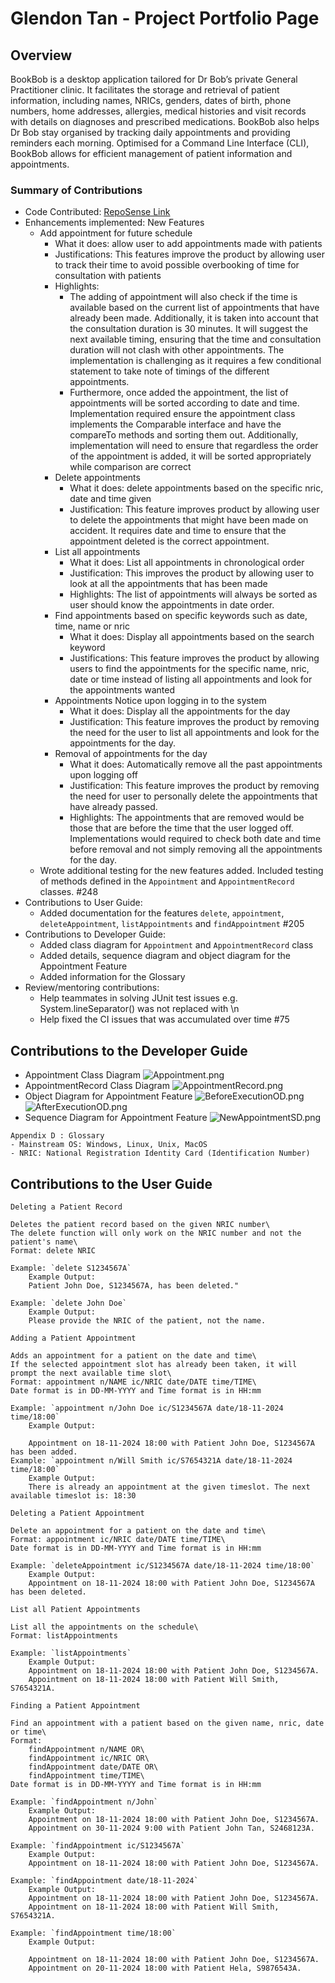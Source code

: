 # Glendon Tan - Project Portfolio Page

## Overview
BookBob is a desktop application tailored for Dr Bob’s private General Practitioner clinic. It facilitates the storage 
and retrieval of patient information, including names, NRICs, genders, dates of birth, phone numbers, home addresses, 
allergies, medical histories and visit records with details on diagnoses and prescribed medications. BookBob also helps 
Dr Bob stay organised by tracking daily appointments and providing reminders each morning. Optimised for a Command Line 
Interface (CLI), BookBob allows for efficient management of patient information and appointments.

### Summary of Contributions
- Code Contributed: [RepoSense Link](https://nus-cs2113-ay2425s1.github.io/tp-dashboard/?search=g13nd0n)
- Enhancements implemented:
  New Features
  - Add appointment for future schedule
      - What it does: allow user to add appointments made with patients
      - Justifications: This features improve the product by allowing user to track their time to avoid possible 
        overbooking of time for consultation with patients
      - Highlights: 
        - The adding of appointment will also check if the time is available based on the current list of 
          appointments that have already been made. Additionally, it is taken into account that the consultation duration is 
          30 minutes. It will suggest the next available timing, ensuring that the time and consultation duration will not 
          clash with other appointments. The implementation is challenging as it requires a few conditional statement to
          take note of timings of the different appointments.
        - Furthermore, once added the appointment, the list of appointments will be sorted according to date and time. 
          Implementation required ensure the appointment class implements the Comparable interface and have the compareTo
          methods and sorting them out. Additionally, implementation will need to ensure that regardless the order of the 
          appointment is added, it will be sorted appropriately
          while comparison are correct
    - Delete appointments
      - What it does: delete appointments based on the specific nric, date and time given
      - Justification: This feature improves product by allowing user to delete the appointments that might have been 
        made on accident. It requires date and time to ensure that the appointment deleted is the correct appointment.
    - List all appointments
      - What it does: List all appointments in chronological order
      - Justification: This improves the product by allowing user to look at all the appointments that has been made
      - Highlights: The list of appointments will always be sorted as user should know the appointments in date order.
    - Find appointments based on specific keywords such as date, time, name or nric
      - What it does: Display all appointments based on the search keyword
      - Justifications: This feature improves the product by allowing users to find the appointments for the specific
        name, nric, date or time instead of listing all appointments and look for the appointments wanted
    - Appointments Notice upon logging in to the system
      - What it does: Display all the appointments for the day
      - Justification: This feature improves the product by removing the need for the user to list all appointments and 
        look for the appointments for the day.
    - Removal of appointments for the day
      - What it does: Automatically remove all the past appointments upon logging off
      - Justification: This feature improves the product by removing the need for user to personally delete the 
        appointments that have already passed.
      - Highlights: The appointments that are removed would be those that are before the time that the user logged off.
        Implementations would required to check both date and time before removal and not simply removing all the 
        appointments for the day.
  - Wrote additional testing for the new features added. Included testing of methods defined in the `Appointment` and 
  `AppointmentRecord` classes. #248
- Contributions to User Guide:
  - Added documentation for the features `delete`, `appointment`, `deleteAppointment`, `listAppointments` and 
  `findAppointment` #205
- Contributions to Developer Guide:
  - Added class diagram for `Appointment` and `AppointmentRecord` class
  - Added details, sequence diagram and object diagram for the Appointment Feature
  - Added information for the Glossary 
- Review/mentoring contributions:
  - Help teammates in solving JUnit test issues e.g. System.lineSeparator() was not replaced with \n
  - Help fixed the CI issues that was accumulated over time #75

## Contributions to the Developer Guide
- Appointment Class Diagram
![Appointment.png](..%2FAppointment.png)
- AppointmentRecord Class Diagram
![AppointmentRecord.png](..%2FAppointmentRecord.png)
- Object Diagram for Appointment Feature
![BeforeExecutionOD.png](..%2FBeforeExecutionOD.png)
![AfterExecutionOD.png](..%2FAfterExecutionOD.png)
- Sequence Diagram for Appointment Feature
![NewAppointmentSD.png](..%2FNewAppointmentSD.png)

```
Appendix D : Glossary
- Mainstream OS: Windows, Linux, Unix, MacOS
- NRIC: National Registration Identity Card (Identification Number)
```

## Contributions to the User Guide
```
Deleting a Patient Record

Deletes the patient record based on the given NRIC number\
The delete function will only work on the NRIC number and not the patient's name\
Format: delete NRIC

Example: `delete S1234567A`
    Example Output:
    Patient John Doe, S1234567A, has been deleted."

Example: `delete John Doe`
    Example Output:
    Please provide the NRIC of the patient, not the name.

```
```
Adding a Patient Appointment

Adds an appointment for a patient on the date and time\
If the selected appointment slot has already been taken, it will prompt the next available time slot\
Format: appointment n/NAME ic/NRIC date/DATE time/TIME\
Date format is in DD-MM-YYYY and Time format is in HH:mm

Example: `appointment n/John Doe ic/S1234567A date/18-11-2024 time/18:00`
    Example Output:

    Appointment on 18-11-2024 18:00 with Patient John Doe, S1234567A has been added.
Example: `appointment n/Will Smith ic/S7654321A date/18-11-2024 time/18:00`
    Example Output:
    There is already an appointment at the given timeslot. The next available timeslot is: 18:30
```
```
Deleting a Patient Appointment

Delete an appointment for a patient on the date and time\
Format: appointment ic/NRIC date/DATE time/TIME\
Date format is in DD-MM-YYYY and Time format is in HH:mm

Example: `deleteAppointment ic/S1234567A date/18-11-2024 time/18:00`
    Example Output:
    Appointment on 18-11-2024 18:00 with Patient John Doe, S1234567A has been deleted.
```

```
List all Patient Appointments

List all the appointments on the schedule\
Format: listAppointments

Example: `listAppointments`
    Example Output:
    Appointment on 18-11-2024 18:00 with Patient John Doe, S1234567A.
    Appointment on 18-11-2024 18:00 with Patient Will Smith, S7654321A.
```
```
Finding a Patient Appointment

Find an appointment with a patient based on the given name, nric, date or time\
Format:
    findAppointment n/NAME OR\
    findAppointment ic/NRIC OR\
    findAppointment date/DATE OR\
    findAppointment time/TIME\
Date format is in DD-MM-YYYY and Time format is in HH:mm

Example: `findAppointment n/John`
    Example Output:
    Appointment on 18-11-2024 18:00 with Patient John Doe, S1234567A.
    Appointment on 30-11-2024 9:00 with Patient John Tan, S2468123A.

Example: `findAppointment ic/S1234567A`
    Example Output:
    Appointment on 18-11-2024 18:00 with Patient John Doe, S1234567A.

Example: `findAppointment date/18-11-2024`
    Example Output:
    Appointment on 18-11-2024 18:00 with Patient John Doe, S1234567A.
    Appointment on 18-11-2024 18:00 with Patient Will Smith, S7654321A.

Example: `findAppointment time/18:00`
    Example Output:

    Appointment on 18-11-2024 18:00 with Patient John Doe, S1234567A.
    Appointment on 20-11-2024 18:00 with Patient Hela, S9876543A.
```
